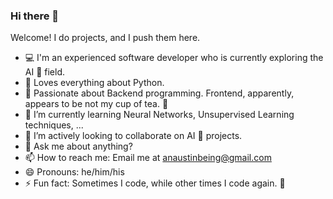 ### Hi there 👋

Welcome! I do projects, and I push them here.

- :computer: I'm an experienced software developer who is currently exploring the AI :robot: field.
- :heartbeat: Loves everything about Python.
- 🔭 Passionate about Backend programming. Frontend, apparently, appears to be not my cup of tea. :tea:
- 🌱 I’m currently learning Neural Networks, Unsupervised Learning techniques, ...
- 👯 I’m actively looking to collaborate on AI :robot: projects.
- 💬 Ask me about anything? 
- 📫 How to reach me:
  Email me at anaustinbeing@gmail.com
- 😄 Pronouns: he/him/his
- ⚡ Fun fact: Sometimes I code, while other times I code again. :heartbeat:

